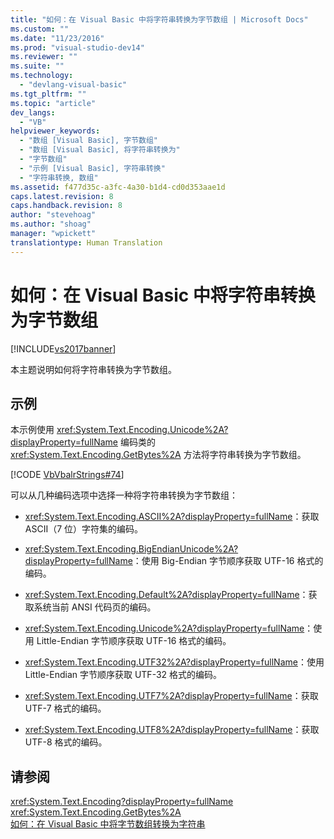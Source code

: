```yaml
---
title: "如何：在 Visual Basic 中将字符串转换为字节数组 | Microsoft Docs"
ms.custom: ""
ms.date: "11/23/2016"
ms.prod: "visual-studio-dev14"
ms.reviewer: ""
ms.suite: ""
ms.technology: 
  - "devlang-visual-basic"
ms.tgt_pltfrm: ""
ms.topic: "article"
dev_langs: 
  - "VB"
helpviewer_keywords: 
  - "数组 [Visual Basic], 字节数组"
  - "数组 [Visual Basic], 将字符串转换为"
  - "字节数组"
  - "示例 [Visual Basic], 字符串转换"
  - "字符串转换, 数组"
ms.assetid: f477d35c-a3fc-4a30-b1d4-cd0d353aae1d
caps.latest.revision: 8
caps.handback.revision: 8
author: "stevehoag"
ms.author: "shoag"
manager: "wpickett"
translationtype: Human Translation
---
```

# 如何：在 Visual Basic 中将字符串转换为字节数组
[!INCLUDE[vs2017banner](../../../../csharp/includes/vs2017banner.md)]

本主题说明如何将字符串转换为字节数组。  
  
## 示例  
 本示例使用 <xref:System.Text.Encoding.Unicode%2A?displayProperty=fullName> 编码类的 <xref:System.Text.Encoding.GetBytes%2A> 方法将字符串转换为字节数组。  
  
 [!CODE [VbVbalrStrings#74](../CodeSnippet/VS_Snippets_VBCSharp/VbVbalrStrings#74)]  
  
 可以从几种编码选项中选择一种将字符串转换为字节数组：  
  
-   <xref:System.Text.Encoding.ASCII%2A?displayProperty=fullName>：获取 ASCII（7 位）字符集的编码。  
  
-   <xref:System.Text.Encoding.BigEndianUnicode%2A?displayProperty=fullName>：使用 Big\-Endian 字节顺序获取 UTF\-16 格式的编码。  
  
-   <xref:System.Text.Encoding.Default%2A?displayProperty=fullName>：获取系统当前 ANSI 代码页的编码。  
  
-   <xref:System.Text.Encoding.Unicode%2A?displayProperty=fullName>：使用 Little\-Endian 字节顺序获取 UTF\-16 格式的编码。  
  
-   <xref:System.Text.Encoding.UTF32%2A?displayProperty=fullName>：使用 Little\-Endian 字节顺序获取 UTF\-32 格式的编码。  
  
-   <xref:System.Text.Encoding.UTF7%2A?displayProperty=fullName>：获取 UTF\-7 格式的编码。  
  
-   <xref:System.Text.Encoding.UTF8%2A?displayProperty=fullName>：获取 UTF\-8 格式的编码。  
  
## 请参阅  
 <xref:System.Text.Encoding?displayProperty=fullName>   
 <xref:System.Text.Encoding.GetBytes%2A>   
 [如何：在 Visual Basic 中将字节数组转换为字符串](../../../../visual-basic/programming-guide/language-features/strings/how-to-convert-an-array-of-bytes-into-a-string.md)
